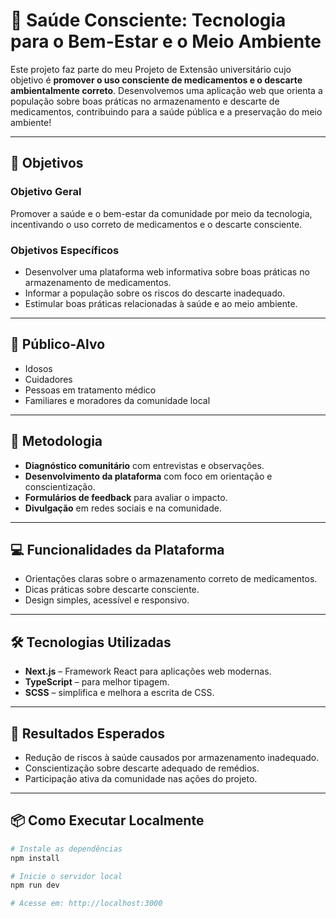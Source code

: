# 💊 Saúde Consciente: Tecnologia para o Bem-Estar e o Meio Ambiente

Este projeto faz parte do meu Projeto de Extensão universitário cujo objetivo é **promover o uso consciente de medicamentos e o descarte ambientalmente correto**. Desenvolvemos uma aplicação web que orienta a população sobre boas práticas no armazenamento e descarte de medicamentos, contribuindo para a saúde pública e a preservação do meio ambiente!

---

## 🎯 Objetivos

### Objetivo Geral
Promover a saúde e o bem-estar da comunidade por meio da tecnologia, incentivando o uso correto de medicamentos e o descarte consciente.

### Objetivos Específicos
- Desenvolver uma plataforma web informativa sobre boas práticas no armazenamento de medicamentos.
- Informar a população sobre os riscos do descarte inadequado.
- Estimular boas práticas relacionadas à saúde e ao meio ambiente.

---

## 👥 Público-Alvo

- Idosos  
- Cuidadores  
- Pessoas em tratamento médico  
- Familiares e moradores da comunidade local  

---

## 🧪 Metodologia

- **Diagnóstico comunitário** com entrevistas e observações.
- **Desenvolvimento da plataforma** com foco em orientação e conscientização.
- **Formulários de feedback** para avaliar o impacto.
- **Divulgação** em redes sociais e na comunidade.

---

## 💻 Funcionalidades da Plataforma

- Orientações claras sobre o armazenamento correto de medicamentos.
- Dicas práticas sobre descarte consciente.
- Design simples, acessível e responsivo.

---

## 🛠️ Tecnologias Utilizadas

- **Next.js** – Framework React para aplicações web modernas.
- **TypeScript** – para melhor tipagem.
- **SCSS** – simplifica e melhora a escrita de CSS.

---

## 🌱 Resultados Esperados

- Redução de riscos à saúde causados por armazenamento inadequado.
- Conscientização sobre descarte adequado de remédios.
- Participação ativa da comunidade nas ações do projeto.

---

## 📦 Como Executar Localmente

```bash
# Instale as dependências
npm install

# Inicie o servidor local
npm run dev

# Acesse em: http://localhost:3000
